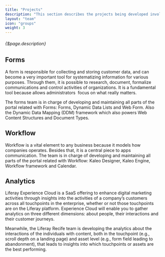 ```yaml
---
title: "Projects"
description: "This section describes the projects being developed involving the backend team at the Liferay Recife office."
layout: "team"
icon: "groups"
weight: 3
---
```


###### {$page.description}

<article id="1">

## Forms
A form is responsible for collecting and storing customer data, and can become a very important tool for systematizing information for various purposes. Through them, it is possible to research, document, formalize communications and control activities of organizations. It is a fundamental tool because allows administrators  focus on what really matters.
 
The forms team is in charge of developing and maintaining all parts of the portal related with Forms: Forms, Dynamic Data Lists and Web Form. Also the Dynamic Data Mapping (DDM) framework which also powers Web Content Structures and Document Types.
</article>

<article id="2"> 

## Workflow
Workflow is a vital element to any business because it models how companies operates. Besides that, it is a central piece to apps communication.
The team is in charge of developing and maintaining all parts of the portal related with Workflow: Kaleo Designer, Kaleo Engine, Workflow framework and Calendar.
</article>
 
<article id="3"> 

## Analytics 
Liferay Experience Cloud is a SaaS offering to enhance digital marketing activities through insights into the activities of a company’s customers across all touchpoints in the enterprise, whether or not those touchpoints are on the Liferay platform. Experience Cloud will enable you to gather analytics on three different dimensions: about people, their interactions and their customer journeys.

Meanwhile, the Liferay Recife team is developing the analytics about the interactions of the individuals with content, both in the touchpoint (e.g., scroll depth on a landing page) and asset level (e.g., form field leading to abandonment), that leads to insights into which touchpoints or assets are the best performing.
</article>



